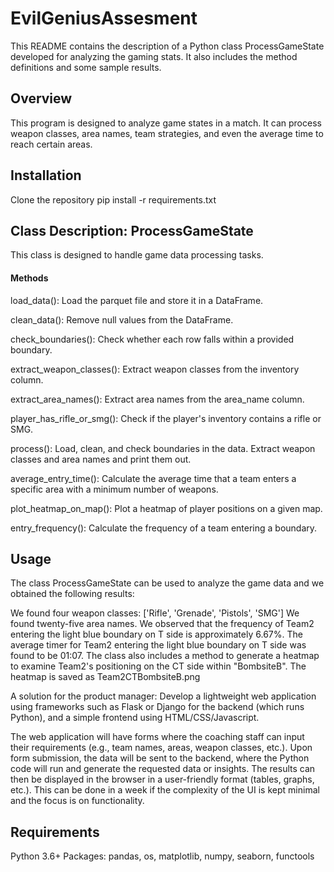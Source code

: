 # EvilGeniusAssesment

This README contains the description of a Python class ProcessGameState developed for analyzing the gaming stats. It also includes the method definitions and some sample results.

## Overview
This program is designed to analyze game states in a match. It can process weapon classes, area names, team strategies, and even the average time to reach certain areas.

## Installation

Clone the repository
pip install -r requirements.txt


## Class Description: ProcessGameState
This class is designed to handle game data processing tasks.

#### Methods
load_data(): Load the parquet file and store it in a DataFrame.

clean_data(): Remove null values from the DataFrame.

check_boundaries(): Check whether each row falls within a provided boundary.

extract_weapon_classes(): Extract weapon classes from the inventory column.

extract_area_names(): Extract area names from the area_name column.

player_has_rifle_or_smg(): Check if the player's inventory contains a rifle or SMG.

process(): Load, clean, and check boundaries in the data. Extract weapon classes and area names and print them out.

average_entry_time(): Calculate the average time that a team enters a specific area with a minimum number of weapons.

plot_heatmap_on_map(): Plot a heatmap of player positions on a given map.

entry_frequency(): Calculate the frequency of a team entering a boundary.

## Usage
The class ProcessGameState can be used to analyze the game data and we obtained the following results:

We found four weapon classes: ['Rifle', 'Grenade', 'Pistols', 'SMG']
We found twenty-five area names.
We observed that the frequency of Team2 entering the light blue boundary on T side is approximately 6.67%.
The average timer for Team2 entering the light blue boundary on T side was found to be 01:07.
The class also includes a method to generate a heatmap to examine Team2's positioning on the CT side within "BombsiteB".
The heatmap is saved as Team2CTBombsiteB.png

A solution for the product manager:
Develop a lightweight web application using frameworks such as Flask or Django for the backend (which runs Python), and a simple frontend using HTML/CSS/Javascript.

The web application will have forms where the coaching staff can input their requirements (e.g., team names, areas, weapon classes, etc.). Upon form submission, the data will be sent to the backend, where the Python code will run and generate the requested data or insights. The results can then be displayed in the browser in a user-friendly format (tables, graphs, etc.). This can be done in a week if the complexity of the UI is kept minimal and the focus is on functionality.

## Requirements
Python 3.6+
Packages: pandas, os, matplotlib, numpy, seaborn, functools
